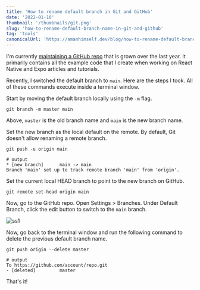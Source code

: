 ```yaml
---
title: 'How to rename default branch in Git and GitHub'
date: '2022-01-10'
thumbnail: '/thumbnails/git.png'
slug: 'how-to-rename-default-branch-name-in-git-and-github'
tag: 'tools'
canonicalUrl: 'https://amanhimself.dev/blog/how-to-rename-default-branch-name-in-git-and-github/'
---
```


I'm currently [maintaining a GitHub repo](https://github.com/amandeepmittal/react-native-examples) that is grown over the last year. It primarily contains all the example code that I create when working on React Native and Expo articles and tutorials.

Recently, I switched the default branch to `main`. Here are the steps I took. All of these commands execute inside a terminal window.

Start by moving the default branch locally using the `-m` flag.

```shell
git branch -m master main
```

Above, `master` is the old branch name and `main` is the new branch name.

Set the new branch as the local default on the remote. By default, Git doesn't allow renaming a remote branch.

```shell
git push -u origin main

# output
* [new branch]      main -> main
Branch 'main' set up to track remote branch 'main' from 'origin'.
```

Set the current local HEAD branch to point to the new branch on GitHub.

```shell
git remote set-head origin main
```

Now, go to the GitHub repo. Open Settings > Branches. Under Default Branch, click the edit button to switch to the `main` branch.

![ss1](https://i.imgur.com/T9Mm8g5.png)

Now, go back to the terminal window and run the following command to delete the previous default branch name.

```shell
git push origin --delete master

# output
To https://github.com/account/repo.git
- [deleted]         master
```

That's it!
